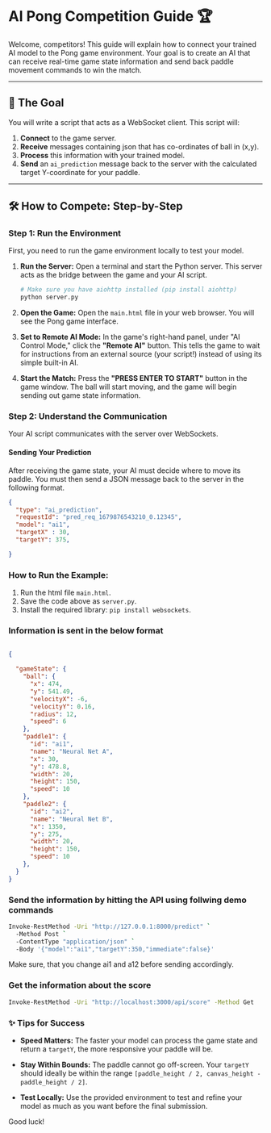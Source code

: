 # AI Pong Competition Guide 🏆

Welcome, competitors! This guide will explain how to connect your trained AI model to the Pong game environment. Your goal is to create an AI that can receive real-time game state information and send back paddle movement commands to win the match.

---

## 🏁 The Goal

You will write a script that acts as a WebSocket client. This script will:
1.  **Connect** to the game server.
2.  **Receive**  messages containing json that has co-ordinates of ball in (x,y).
3.  **Process** this information with your trained model.
4.  **Send** an `ai_prediction` message back to the server with the calculated target Y-coordinate for your paddle.

---

## 🛠️ How to Compete: Step-by-Step

### Step 1: Run the Environment

First, you need to run the game environment locally to test your model.

1.  **Run the Server:**
    Open a terminal and start the Python server. This server acts as the bridge between the game and your AI script.
    ```bash
    # Make sure you have aiohttp installed (pip install aiohttp)
    python server.py
    ```

2.  **Open the Game:**
    Open the `main.html` file in your web browser. You will see the Pong game interface.

3.  **Set to Remote AI Mode:**
    In the game's right-hand panel, under "AI Control Mode," click the **"Remote AI"** button. This tells the game to wait for instructions from an external source (your script!) instead of using its simple built-in AI.

4.  **Start the Match:**
    Press the **"PRESS ENTER TO START"** button in the game window. The ball will start moving, and the game will begin sending out game state information.

### Step 2: Understand the Communication

Your AI script communicates with the server over WebSockets.


#### Sending Your Prediction

After receiving the game state, your AI must decide where to move its paddle. You must then send a JSON message back to the server in the following format.



```json
{
  "type": "ai_prediction",
  "requestId": "pred_req_1679876543210_0.12345",
  "model": "ai1",
  "targetX" : 30,
  "targetY": 375,

}
```

### How to Run the Example:
1.  Run the html file `main.html`.
2.  Save the code above as `server.py`.
3.  Install the required library: `pip install websockets`.

### Information is sent in the below format
```json

{

  "gameState": {
    "ball": {
      "x": 474,
      "y": 541.49,
      "velocityX": -6,
      "velocityY": 0.16,
      "radius": 12,
      "speed": 6
    },
    "paddle1": {
      "id": "ai1",
      "name": "Neural Net A",
      "x": 30,
      "y": 478.8,
      "width": 20,
      "height": 150,
      "speed": 10
    },
    "paddle2": {
      "id": "ai2",
      "name": "Neural Net B",
      "x": 1350,
      "y": 275,
      "width": 20,
      "height": 150,
      "speed": 10
    },
  }
}

```

### Send the information by hitting the API using follwing demo commands

```bash
Invoke-RestMethod -Uri "http://127.0.0.1:8000/predict" `
  -Method Post `
  -ContentType "application/json" `
  -Body '{"model":"ai1","targetY":350,"immediate":false}'
```
Make sure, that you change ai1 and a12 before sending accordingly. 

### Get the information about the score
```bash
Invoke-RestMethod -Uri "http://localhost:3000/api/score" -Method Get
```

### ✨ Tips for Success

* **Speed Matters:** The faster your model can process the game state and return a `targetY`, the more responsive your paddle will be.

* **Stay Within Bounds:** The paddle cannot go off-screen. Your `targetY` should ideally be within the range `[paddle_height / 2, canvas_height - paddle_height / 2]`.
* **Test Locally:** Use the provided environment to test and refine your model as much as you want before the final submission.

Good luck!
